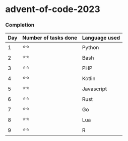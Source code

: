 # advent-of-code-2023

### Completion

| Day | Number of tasks done | Language used |
|-----|----------------------|---------------|
| 1   | ⭐⭐                   | Python        |
| 2   | ⭐⭐                   | Bash          |
| 3   | ⭐⭐                   | PHP           |
| 4   | ⭐⭐                   | Kotlin        |
| 5   | ⭐⭐                   | Javascript    |
| 6   | ⭐⭐                   | Rust          |
| 7   | ⭐⭐                   | Go            |
| 8   | ⭐⭐                   | Lua           |
| 9   | ⭐⭐                   | R             |
